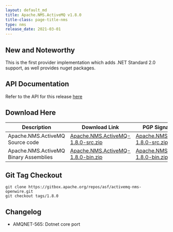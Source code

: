 ```yaml
---
layout: default_md
title: Apache.NMS.ActiveMQ v1.8.0 
title-class: page-title-nms
type: nms
release_date: 2021-03-01
---
```


New and Noteworthy
------------------

This is the first provider implementation which adds .NET Standard 2.0 support, as well provides nuget packages.

API Documentation
-----------------

Refer to the API for this release [here](../../../nms-api)

Download Here
-------------

Description|Download Link|PGP Signature File|Version
---|---|---|---
Apache.NMS.ActiveMQ Source code|[Apache.NMS.ActiveMQ-1.8.0-src.zip ](https://archive.apache.org/dist/activemq/apache-nms-activemq/1.8.0/Apache.NMS.ActiveMQ-1.8.0-src.zip)|[Apache.NMS.ActiveMQ-1.8.0-src.zip.asc](https://archive.apache.org/dist/activemq/apache-nms-activemq/1.8.0/Apache.NMS.ActiveMQ-1.8.0-src.zip.asc)|1.8.0
Apache.NMS.ActiveMQ Binary Assemblies|[Apache.NMS.ActiveMQ-1.8.0-bin.zip](https://archive.apache.org/dist/activemq/apache-nms-activemq/1.8.0/Apache.NMS.ActiveMQ-1.8.0-bin.zip)|[Apache.NMS.ActiveMQ-1.8.0-bin.zip.asc](https://archive.apache.org/dist/activemq/apache-nms-activemq/1.8.0/Apache.NMS.ActiveMQ-1.8.0-bin.zip.asc)|1.8.0

Git Tag Checkout
----------------

```
git clone https://gitbox.apache.org/repos/asf/activemq-nms-openwire.git
git checkout tags/1.8.0
```

Changelog
---------

- AMQNET-565: Dotnet core port
